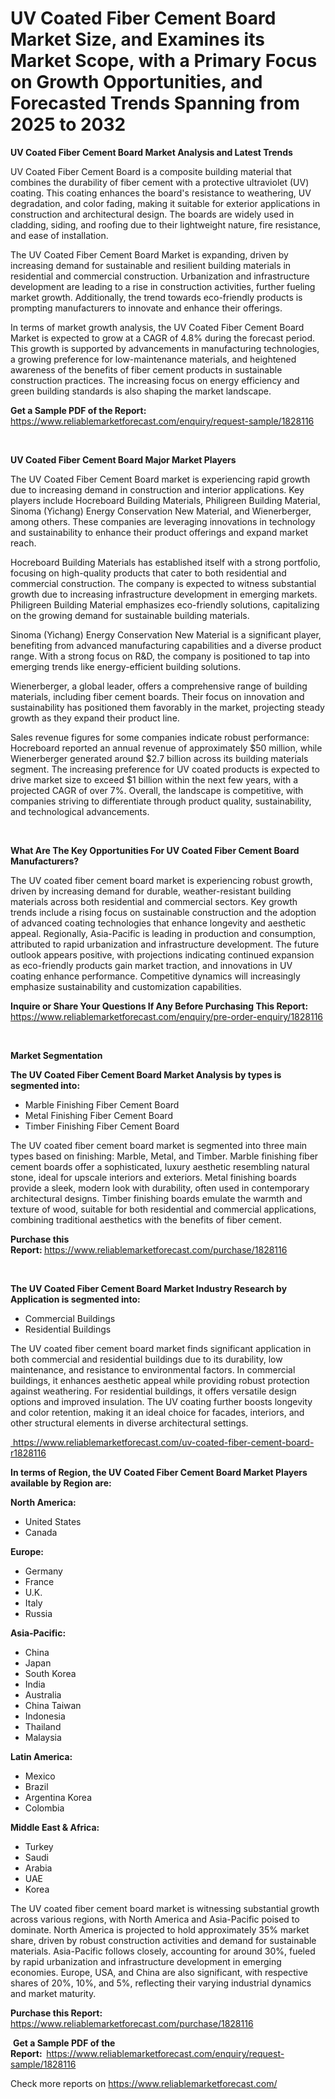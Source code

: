 <p><h1>UV Coated Fiber Cement Board Market Size, and Examines its Market Scope, with a Primary Focus on Growth Opportunities, and Forecasted Trends Spanning from 2025 to 2032</h1></p><p><strong>UV Coated Fiber Cement Board Market Analysis and Latest Trends</strong></p>
<p><p>UV Coated Fiber Cement Board is a composite building material that combines the durability of fiber cement with a protective ultraviolet (UV) coating. This coating enhances the board's resistance to weathering, UV degradation, and color fading, making it suitable for exterior applications in construction and architectural design. The boards are widely used in cladding, siding, and roofing due to their lightweight nature, fire resistance, and ease of installation.</p><p>The UV Coated Fiber Cement Board Market is expanding, driven by increasing demand for sustainable and resilient building materials in residential and commercial construction. Urbanization and infrastructure development are leading to a rise in construction activities, further fueling market growth. Additionally, the trend towards eco-friendly products is prompting manufacturers to innovate and enhance their offerings.</p><p>In terms of market growth analysis, the UV Coated Fiber Cement Board Market is expected to grow at a CAGR of 4.8% during the forecast period. This growth is supported by advancements in manufacturing technologies, a growing preference for low-maintenance materials, and heightened awareness of the benefits of fiber cement products in sustainable construction practices. The increasing focus on energy efficiency and green building standards is also shaping the market landscape.</p></p>
<p><strong>Get a Sample PDF of the Report:&nbsp;</strong> <a href="https://www.reliablemarketforecast.com/enquiry/request-sample/1828116?utm_campaign=2307&utm_medium=2&utm_source=Github&utm_content=ia&utm_term=03042025&utm_id=uv-coated-fiber-cement-board">https://www.reliablemarketforecast.com/enquiry/request-sample/1828116</a></p>
<p>&nbsp;</p>
<p><strong>UV Coated Fiber Cement Board Major Market Players</strong></p>
<p><p>The UV Coated Fiber Cement Board market is experiencing rapid growth due to increasing demand in construction and interior applications. Key players include Hocreboard Building Materials, Philigreen Building Material, Sinoma (Yichang) Energy Conservation New Material, and Wienerberger, among others. These companies are leveraging innovations in technology and sustainability to enhance their product offerings and expand market reach.</p><p>Hocreboard Building Materials has established itself with a strong portfolio, focusing on high-quality products that cater to both residential and commercial construction. The company is expected to witness substantial growth due to increasing infrastructure development in emerging markets. Philigreen Building Material emphasizes eco-friendly solutions, capitalizing on the growing demand for sustainable building materials.</p><p>Sinoma (Yichang) Energy Conservation New Material is a significant player, benefiting from advanced manufacturing capabilities and a diverse product range. With a strong focus on R&D, the company is positioned to tap into emerging trends like energy-efficient building solutions.</p><p>Wienerberger, a global leader, offers a comprehensive range of building materials, including fiber cement boards. Their focus on innovation and sustainability has positioned them favorably in the market, projecting steady growth as they expand their product line.</p><p>Sales revenue figures for some companies indicate robust performance: Hocreboard reported an annual revenue of approximately $50 million, while Wienerberger generated around $2.7 billion across its building materials segment. The increasing preference for UV coated products is expected to drive market size to exceed $1 billion within the next few years, with a projected CAGR of over 7%. Overall, the landscape is competitive, with companies striving to differentiate through product quality, sustainability, and technological advancements.</p></p>
<p>&nbsp;</p>
<p><strong>What Are The Key Opportunities For UV Coated Fiber Cement Board Manufacturers?</strong></p>
<p><p>The UV coated fiber cement board market is experiencing robust growth, driven by increasing demand for durable, weather-resistant building materials across both residential and commercial sectors. Key growth trends include a rising focus on sustainable construction and the adoption of advanced coating technologies that enhance longevity and aesthetic appeal. Regionally, Asia-Pacific is leading in production and consumption, attributed to rapid urbanization and infrastructure development. The future outlook appears positive, with projections indicating continued expansion as eco-friendly products gain market traction, and innovations in UV coating enhance performance. Competitive dynamics will increasingly emphasize sustainability and customization capabilities.</p></p>
<p><strong>Inquire or Share Your Questions If Any Before Purchasing This Report:</strong> <a href="https://www.reliablemarketforecast.com/enquiry/pre-order-enquiry/1828116?utm_campaign=2307&utm_medium=2&utm_source=Github&utm_content=ia&utm_term=03042025&utm_id=uv-coated-fiber-cement-board">https://www.reliablemarketforecast.com/enquiry/pre-order-enquiry/1828116</a></p>
<p>&nbsp;</p>
<p><strong>Market Segmentation</strong></p>
<p><strong>The UV Coated Fiber Cement Board Market Analysis by types is segmented into:</strong></p>
<p><ul><li>Marble Finishing Fiber Cement Board</li><li>Metal Finishing Fiber Cement Board</li><li>Timber Finishing Fiber Cement Board</li></ul></p>
<p><p>The UV coated fiber cement board market is segmented into three main types based on finishing: Marble, Metal, and Timber. Marble finishing fiber cement boards offer a sophisticated, luxury aesthetic resembling natural stone, ideal for upscale interiors and exteriors. Metal finishing boards provide a sleek, modern look with durability, often used in contemporary architectural designs. Timber finishing boards emulate the warmth and texture of wood, suitable for both residential and commercial applications, combining traditional aesthetics with the benefits of fiber cement.</p></p>
<p><strong>Purchase this Report:&nbsp;</strong><a href="https://www.reliablemarketforecast.com/purchase/1828116?utm_campaign=2307&utm_medium=2&utm_source=Github&utm_content=ia&utm_term=03042025&utm_id=uv-coated-fiber-cement-board">https://www.reliablemarketforecast.com/purchase/1828116</a></p>
<p>&nbsp;</p>
<p><strong>The UV Coated Fiber Cement Board Market Industry Research by Application is segmented into:</strong></p>
<p><ul><li>Commercial Buildings</li><li>Residential Buildings</li></ul></p>
<p><p>The UV coated fiber cement board market finds significant application in both commercial and residential buildings due to its durability, low maintenance, and resistance to environmental factors. In commercial buildings, it enhances aesthetic appeal while providing robust protection against weathering. For residential buildings, it offers versatile design options and improved insulation. The UV coating further boosts longevity and color retention, making it an ideal choice for facades, interiors, and other structural elements in diverse architectural settings.</p></p>
<p><a href="https://www.reliablemarketforecast.com/uv-coated-fiber-cement-board-r1828116?utm_campaign=2307&utm_medium=2&utm_source=Github&utm_content=ia&utm_term=03042025&utm_id=uv-coated-fiber-cement-board">&nbsp;https://www.reliablemarketforecast.com/uv-coated-fiber-cement-board-r1828116</a></p>
<p><strong>In terms of Region, the UV Coated Fiber Cement Board Market Players available by Region are:</strong></p>
<p>
    <p> <strong> North America: </strong>
        <ul>
            <li>United States</li>
            <li>Canada</li>
        </ul>
        </p> 
    <p> <strong> Europe: </strong>
        <ul>
            <li>Germany</li>
            <li>France</li>
            <li>U.K.</li>
            <li>Italy</li>
            <li>Russia</li>
        </ul>
        </p> 
    <p> <strong> Asia-Pacific: </strong>
        <ul>
            <li>China</li>
            <li>Japan</li>
            <li>South Korea</li>
            <li>India</li>
            <li>Australia</li>
            <li>China Taiwan</li>
            <li>Indonesia</li>
            <li>Thailand</li>
            <li>Malaysia</li>
        </ul>
        </p> 
    <p> <strong> Latin America: </strong>
        <ul>
            <li>Mexico</li>
            <li>Brazil</li>
            <li>Argentina Korea</li>
            <li>Colombia</li>
        </ul>
        </p> 
    <p> <strong> Middle East & Africa: </strong>
        <ul>
            <li>Turkey</li>
            <li>Saudi</li>
            <li>Arabia</li>
            <li>UAE</li>
            <li>Korea</li>
        </ul>
    </p>
    </p>
<p><p>The UV coated fiber cement board market is witnessing substantial growth across various regions, with North America and Asia-Pacific poised to dominate. North America is projected to hold approximately 35% market share, driven by robust construction activities and demand for sustainable materials. Asia-Pacific follows closely, accounting for around 30%, fueled by rapid urbanization and infrastructure development in emerging economies. Europe, USA, and China are also significant, with respective shares of 20%, 10%, and 5%, reflecting their varying industrial dynamics and market maturity.</p></p>
<p><strong>Purchase this Report: </strong><a href="https://www.reliablemarketforecast.com/purchase/1828116?utm_campaign=2307&utm_medium=2&utm_source=Github&utm_content=ia&utm_term=03042025&utm_id=uv-coated-fiber-cement-board">https://www.reliablemarketforecast.com/purchase/1828116</a></p>
<p>&nbsp;<strong>Get a Sample PDF of the Report:&nbsp;&nbsp;</strong><a href="https://www.reliablemarketforecast.com/enquiry/request-sample/1828116?utm_campaign=2307&utm_medium=2&utm_source=Github&utm_content=ia&utm_term=03042025&utm_id=uv-coated-fiber-cement-board">https://www.reliablemarketforecast.com/enquiry/request-sample/1828116</a></p>
<p><strong></strong></p>
<p>Check more reports on <a href="https://www.reliablemarketforecast.com/?utm_campaign=2307&utm_medium=2&utm_source=Github&utm_content=ia&utm_term=03042025&utm_id=uv-coated-fiber-cement-board">https://www.reliablemarketforecast.com/</a></p>